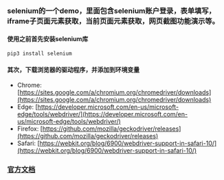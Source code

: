 ### selenium的一个demo，里面包含selenium账户登录，表单填写，iframe子页面元素获取，当前页面元素获取，网页截图功能演示等。
#### 使用之前首先安装selenium库
    pip3 install selenium
#### 其次，下载浏览器的驱动程序，并添加到环境变量
* Chrome: [https://sites.google.com/a/chromium.org/chromedriver/downloads](https://sites.google.com/a/chromium.org/chromedriver/downloads)
* Edge: [https://developer.microsoft.com/en-us/microsoft-edge/tools/webdriver/](https://developer.microsoft.com/en-us/microsoft-edge/tools/webdriver/)
* Firefox: [https://github.com/mozilla/geckodriver/releases](https://github.com/mozilla/geckodriver/releases)
* Safari: [https://webkit.org/blog/6900/webdriver-support-in-safari-10/](https://webkit.org/blog/6900/webdriver-support-in-safari-10/)


### [官方文档](https://selenium-python.readthedocs.io/)